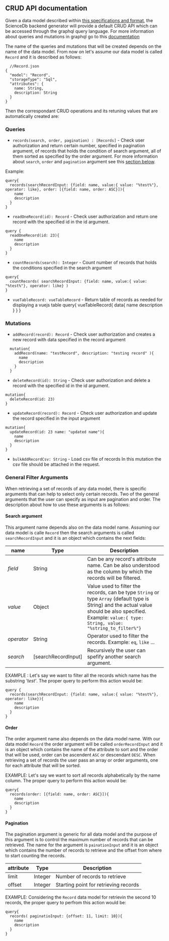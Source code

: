 ## CRUD API documentation

Given a data model described within [this specifications and format](dataModels.md), the ScienceDb backend generator will
provide a default CRUD API which can be accessed through the graphql query language.
For more information about queries and mutations in graphql go to this [documentation](https://graphql.org/learn/queries/)


The name of the queries and mutations that will be created depends on the name of the data model. From now on let's assume our data model is called `Record` and it is described as follows:
```
  //Record.json
{
  "model": "Record",
  "storageType": "Sql",
  "attributes": {
    name: String,
    description: String
  }
}
```
Then the correspondant CRUD operations and its retuning values that are automatically created are:

### Queries
* `records(search, order, pagination) : [Records]` - Check user authorization and return certain number, specified in pagination argument, of records that holds the condition of search argument, all of them sorted as specified by the order argument. For more information about `search`, `order` and `pagination` argument see this [section below](#general-filter-arguments).

Example:
```
query{
  records(searchRecordInput: {field: name, value:{ value: "%test%"}, operator: like}, order: [{field: name, order: ASC}]){
    name
    description
  }
}
```

* `readOneRecord(id): Record` - Check user authorization and return one record with the specified id in the id argument.
```
query {
  readOneRecord(id: 23){
    name
    description
  }
}
```

* `countRecords(search): Integer` - Count number of records that holds the conditions specified in the search argument
```
query{
  countRecords( searchRecordInput: {field: name, value:{ value: "%test%"}, operator: like} )
}
```

* `vueTableRecord: vueTableRecord`  - Return table of records as needed for displaying a vuejs table
query{
  vueTableRecord{
    data{
      name
      description
    }
  }
}

### Mutations

* `addRecord(record): Record` - Check user authorization and creates a new record with data specified in the record argument
```
  mutation{
    addRecord(name: "testRecord", description: "testing record" ){
      name
      description
    }
  }
```

* `deleteRecord(id): String` - Check user authorization and delete a record with the specified id in the id argument.
```
mutation{
  deleteRecord(id: 23)
}
```

* `updateRecord(record): Record` - Check user authorization and update the record specified in the input argument
```
mutation{
  updateRecord(id: 23 name: "updated name"){
    name
    description
  }
}
```

* `bulkAddRecordCsv: String` - Load csv file of records
In this mutation the csv file should be attached in the request.


### General Filter Arguments
When retrieving a set of records of any data model, there is specific arguments that can help to select only
certain records. Two of the general arguments that the user can specify as input are pagination and order. The description about how to use these arguments is as follows:

#### Search argument
This argument name depends also on the data model name. Assuming our data model is calle `Record` then the search arguments is called
`searchRecordInput` and it is an object which contains the next fields:

name | Type | Description
------- | ------- | --------------
*field* | String | Can be any record's attribute name. Can be also understood as the column by which the records will be filtered.
*value* | Object | Value used to filter the records, can be type `String` or type `Array` (default type is String) and the actual value should be also specified. Example: `value:{ type: String, value: "%string_to_filter%"}`
*operator* | String | Operator used to filter the records. Example: `eq`, `like` ...
*search* | [searchRecordInput] | Recursively the user can spefify another search argument.

EXAMPLE : Let's say we want to filter all the records which name has the substring *'test'*. The proper query to perform this action would be:

```
query {
  records(searchRecordInput: {field: name, value:{ value: "%test%"}, operator: like}){
    name
    description
  }
}

```
#### Order
The order argument name also depends on the data model name. With our data model `Record` the order argument will be called `orderRecordInput` and it is an object  which contains the name of the attribute to sort and the order that will be used, order can be ascendent `ASC` or descendant `DESC`.
When retrieving a set of records the user pass an array or order arguments, one for each attribute that will be sorted.

EXAMPLE: Let's say we want to sort all records alphabetically by the name column. The proper query to perform this action would be:
```
query{
  records(order: [{field: name, order: ASC}]){
    name
    description
  }
}
```

#### Pagination
The pagination argument is generic for all data model and the purpose of this argument is to control the maximum number of records that can be retrieved. The name for the argument is `painationInput` and it is an object which contains the number of records to retrieve and the offset from where to start counting the records.

attribute | Type  | Description
------ | ------- | --------
limit | Integer | Number of records to retrieve
offset | Integer | Starting point for retrieving records

EXAMPLE: Considering the `Record` data model for retrievin the second 10 records, the proper query to perfrom this action would be:
```
query{
  records( paginatioInput: {offset: 11, limit: 10}){
    name
    description
  }
}
```
